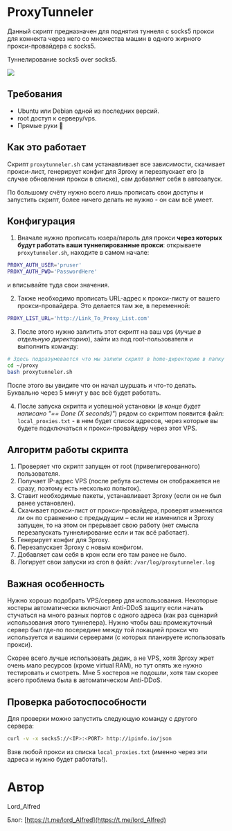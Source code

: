 # ProxyTunneler

Данный скрипт предназначен для поднятия туннеля с socks5 прокси для коннекта через него со множества машин в одного жирного прокси-провайдера c socks5.

Туннелирование socks5 over socks5.


![](https://i.imgur.com/UdK3HWu.png)

## Требования

- Ubuntu или Debian одной из последних версий.
- root доступ к серверу/vps.
- Прямые руки 🤗

## Как это работает

Скрипт `proxytunneler.sh` сам устанавливает все зависимости, скачивает прокси-лист, генерирует конфиг для 3proxy и перезпускает его (в случае обновления прокси в списке), сам добавляет себя в автозапуск.

По большому счёту нужно всего лишь прописать свои доступы и запустить скрипт, более ничего делать не нужно - он сам всё умеет.

## Конфигурация

1. Вначале нужно прописать юзера/пароль для прокси **через которых будут работать ваши туннелированные прокси**: открываете `proxytunneler.sh`, находите в самом начале:
```bash
PROXY_AUTH_USER='pruser'
PROXY_AUTH_PWD='PasswordHere'
```
и вписывайте туда свои значения.

2. Также необходимо прописать URL-адрес к прокси-листу от вашего прокси-провайдера. Это делается там же, в переменной:
```bash
PROXY_LIST_URL='http://Link_To_Proxy_List.com'
```

3. После этого нужно залитить этот скрипт на ваш vps (*лучше в отдельную директорию*), зайти из под root-пользователя и выполнить команду:
```bash
# Здесь подразумевается что мы залили скрипт в home-директорию в папку proxy (!)
cd ~/proxy
bash proxytunneler.sh
```
После этого вы увидите что он начал шуршать и что-то делать. Буквально через 5 минут у вас всё будет работать.

4. После запуска скрипта и успешной установки (*в конце будет написано "== Done (X seconds)"*) рядом со скриптом появится файл: `local_proxies.txt` - в нем будет список адресов, через которые вы будете подключаться к прокси-провайдеру через этот VPS.

## Алгоритм работы скрипта

1. Проверяет что скрипт запущен от root (привелигерованного) пользователя.
2. Получает IP-адрес VPS (после ребута системы он отображается не сразу, поэтому есть несколько попыток).
3. Ставит необходимые пакеты, устанавливает 3proxy (если он не был ранее установлен).
4. Скачивает прокси-лист от прокси-провайдера, проверят изменился ли он по сравнению с предыдущим – если не изменился и 3proxy запущен, то на этом он прерывает свою работу (нет смысла перезапускать туннелирование если и так всё работает).
5. Генерирует конфиг для 3proxy.
6. Перезапускает 3proxy с новым конфигом.
7. Добавляет сам себя в крон если его там ранее не было.
8. Логирует свои запуски из cron в файл: `/var/log/proxytunneler.log`

## Важная особенность

Нужно хорошо подобрать VPS/сервер для использования. Некоторые хостеры автоматически включают Anti-DDoS защиту если начать стучаться на много разных портов с одного адреса (как раз сценарий использования этого туннелера). Нужно чтобы ваш промежуточный сервер был где-по посередине между той локацией прокси что используется и вашими серверами (с которых планируете использовать прокси).

Скорее всего лучше использовать дедик, а не VPS, хотя 3proxy жрет очень мало ресурсов (кроме virtual RAM), но тут опять же нужно тестировать и смотреть. Мне 5 хостеров не подошли, хотя там скорее всего проблема была в автоматическом Anti-DDoS.

## Проверка работоспособности

Для проверки можно запустить следующую команду с другого сервера:

```bash
curl -v -x socks5://<IP>:<PORT> http://ipinfo.io/json
```

Взяв любой прокси из списка `local_proxies.txt` (именно через эти адреса и нужно будет работать!).

# Автор

Lord_Alfred

Блог: [https://t.me/lord_Alfred](https://t.me/lord_Alfred)
